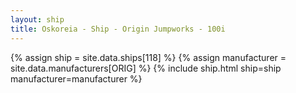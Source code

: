 ```yaml
---
layout: ship
title: Oskoreia - Ship - Origin Jumpworks - 100i
---
```

{% assign ship = site.data.ships[118] %}
{% assign manufacturer = site.data.manufacturers[ORIG] %}
{% include ship.html ship=ship manufacturer=manufacturer %}
